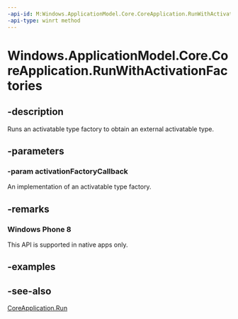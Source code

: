 ```yaml
---
-api-id: M:Windows.ApplicationModel.Core.CoreApplication.RunWithActivationFactories(Windows.Foundation.IGetActivationFactory)
-api-type: winrt method
---
```


<!-- Method syntax
public void RunWithActivationFactories(Windows.Foundation.IGetActivationFactory activationFactoryCallback)
-->

# Windows.ApplicationModel.Core.CoreApplication.RunWithActivationFactories

## -description
Runs an activatable type factory to obtain an external activatable type.

## -parameters
### -param activationFactoryCallback
An implementation of an activatable type factory.

## -remarks
### Windows Phone 8

This API is supported in native apps only.

## -examples

## -see-also
[CoreApplication.Run](coreapplication_run_1480028297.md)
